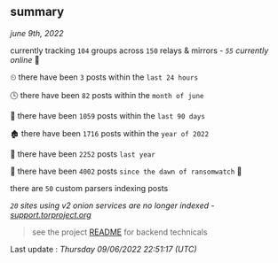 
## summary
_june 9th, 2022_

currently tracking `104` groups across `150` relays & mirrors - _`55` currently online_ 📡

⏲ there have been `3` posts within the `last 24 hours`

🕓 there have been `82` posts within the `month of june`

📅 there have been `1059` posts within the `last 90 days`

🏚 there have been `1716` posts within the `year of 2022`

🚀 there have been `2252` posts `last year`

🦕 there have been `4002` posts `since the dawn of ransomwatch` 🐣

there are `50` custom parsers indexing posts

_`20` sites using v2 onion services are no longer indexed - [support.torproject.org](https://support.torproject.org/onionservices/v2-deprecation/)_

> see the project [README](https://github.com/jmousqueton/ransomwatch#readme) for backend technicals



Last update : _Thursday 09/06/2022 22:51:17 (UTC)_

